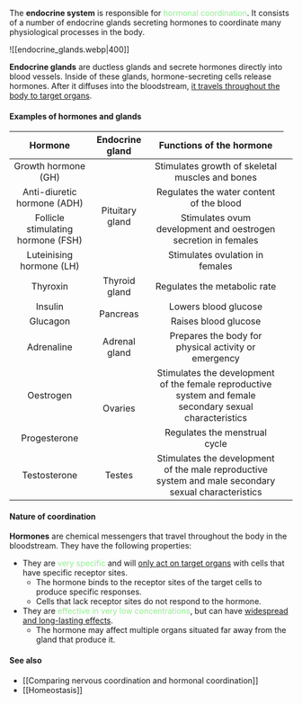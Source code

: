 The **endocrine system** is responsible for <span style="color: lightgreen">hormonal coordination</span>. It consists of a number of endocrine glands secreting hormones to coordinate many physiological processes in the body.

![[endocrine_glands.webp|400]]

**Endocrine glands** are ductless glands and secrete hormones directly into blood vessels. Inside of these glands, hormone-secreting cells release hormones. After it diffuses into the bloodstream, <u>it travels throughout the body to target organs</u>.

#### Examples of hormones and glands

| Hormone | Endocrine gland | Functions of the hormone |
| :--: | :--: | :--: |
| Growth hormone (GH) <td style="text-align: center" rowspan="4">Pituitary gland</td> | Stimulates growth of skeletal muscles and bones |
| Anti-diuretic hormone (ADH) | Regulates the water content of the blood |
| Follicle stimulating hormone (FSH) | Stimulates ovum development and oestrogen secretion in females |
| Luteinising hormone (LH) | Stimulates ovulation in females |
| Thyroxin | Thyroid gland | Regulates the metabolic rate |
| Insulin <td style="text-align: center" rowspan="2">Pancreas</td> | Lowers blood glucose |
| Glucagon | Raises blood glucose |
| Adrenaline | Adrenal gland | Prepares the body for physical activity or emergency |
| Oestrogen <td style="text-align: center" rowspan="2">Ovaries</td> | Stimulates the development of the female reproductive system and female secondary sexual characteristics |
| Progesterone | Regulates the menstrual cycle |
| Testosterone | Testes | Stimulates the development of the male reproductive system and male secondary sexual characteristics |

#### Nature of coordination
**Hormones** are chemical messengers that travel throughout the body in the bloodstream. They have the following properties:
- They are <span style="color: lightgreen">very specific</span> and will <u>only act on target organs</u> with cells that have specific receptor sites.
	- The hormone binds to the receptor sites of the target cells to produce specific responses.
	- Cells that lack receptor sites do not respond to the hormone.
- They are <span style="color: lightgreen">effective in very low concentrations</span>, but can have <u>widespread and long-lasting effects</u>.
	- The hormone may affect multiple organs situated far away from the gland that produce it.

#### See also
- [[Comparing nervous coordination and hormonal coordination]]
- [[Homeostasis]]
